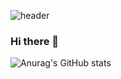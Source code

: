![header](https://capsule-render.vercel.app/api?type=waveing&color=gradient&text=&animation=twinkling&height=300&section=header&text=ChaeYeon's%20Github&fontSize=90)

### Hi there 👋

![Anurag's GitHub stats](https://github-readme-stats.vercel.app/api?username=kcyeon0127&show_icons=true&theme=radical)
<!--
**kcyeon0127/kcyeon0127** is a ✨ _special_ ✨ repository because its `README.md` (this file) appears on your GitHub profile.

Here are some ideas to get you started:

- 🔭 I’m currently working on ...
- 🌱 I’m currently learning ...
- 👯 I’m looking to collaborate on ...
- 🤔 I’m looking for help with ...
- 💬 Ask me about ...
- 📫 How to reach me: ...
- 😄 Pronouns: ...
- ⚡ Fun fact: ...
-->
